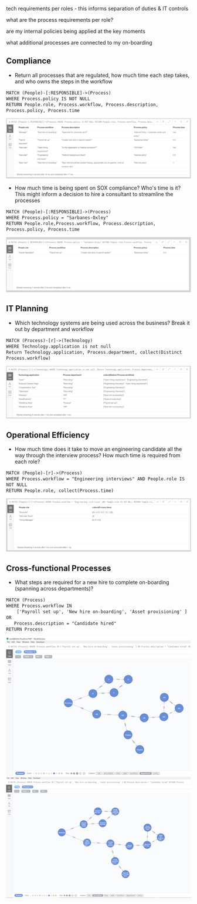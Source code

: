 tech requirements per roles - this informs separation of duties & IT controls

what are the process requirements per role?

are my internal policies being applied at the key moments

what additional processes are connected to my on-boarding


## Compliance

* Return all processes that are regulated, how much time each step takes, and who owns the steps in the workflow

```Cypher
MATCH (People)-[:RESPONSIBLE]->(Process)
WHERE Process.policy IS NOT NULL
RETURN People.role, Process.workflow, Process.description, Process.policy, Process.time
```

![](https://github.com/paulejarvis/Playbook/blob/master/Demo/Queries/Screenshots/All_regulated_processes.PNG)

* How much time is being spent on SOX compliance? Who's time is it? This might inform a decision to hire a consultant to streamline the processes

```Cypher
MATCH (People)-[:RESPONSIBLE]->(Process)
WHERE Process.policy = "Sarbanes-Oxley"
RETURN People.role,Process.workflow, Process.description, Process.policy, Process.time
```

![](https://github.com/paulejarvis/Playbook/blob/master/Demo/Queries/Screenshots/SOX_Query.PNG)

## IT Planning

* Which technology systems are being used across the business? Break it out by department and workflow

```Cypher
MATCH (Process)-[r]->(Technology)
WHERE Technology.application is not null
Return Technology.application, Process.department, collect(Distinct Process.workflow)
```

![](https://github.com/paulejarvis/Playbook/blob/master/Demo/Queries/Screenshots/Tech%20systems%20by%20department%20and%20workflow.PNG)

## Operational Efficiency

* How much time does it take to move an engineering candidate all the way through the interview process? How much time is required from each role?

```Cypher
MATCH (People)-[r]->(Process)
WHERE Process.workflow = "Engineering interviews" AND People.role IS NOT NULL
RETURN People.role, collect(Process.time)
```

![](https://github.com/paulejarvis/Playbook/blob/master/Demo/Queries/Screenshots/Time%20by%20role%20for%20Engineering%20Interviews.PNG)

## Cross-functional Processes

* What steps are required for a new hire to complete on-boarding (spanning across departments)?

```Cypher
MATCH (Process)
WHERE Process.workflow IN
	['Payroll set up', 'New hire on-boarding', 'Asset provisioning' ] OR
   Process.description = "Candidate hired"
RETURN Process
```

![](https://github.com/paulejarvis/Playbook/blob/master/Demo/Queries/Screenshots/New%20hire%20processes%20across%20departments.PNG)
![](https://github.com/paulejarvis/Playbook/blob/master/Demo/Queries/Screenshots/New%20hire%20processes%20across%20departments%20(1).PNG)
